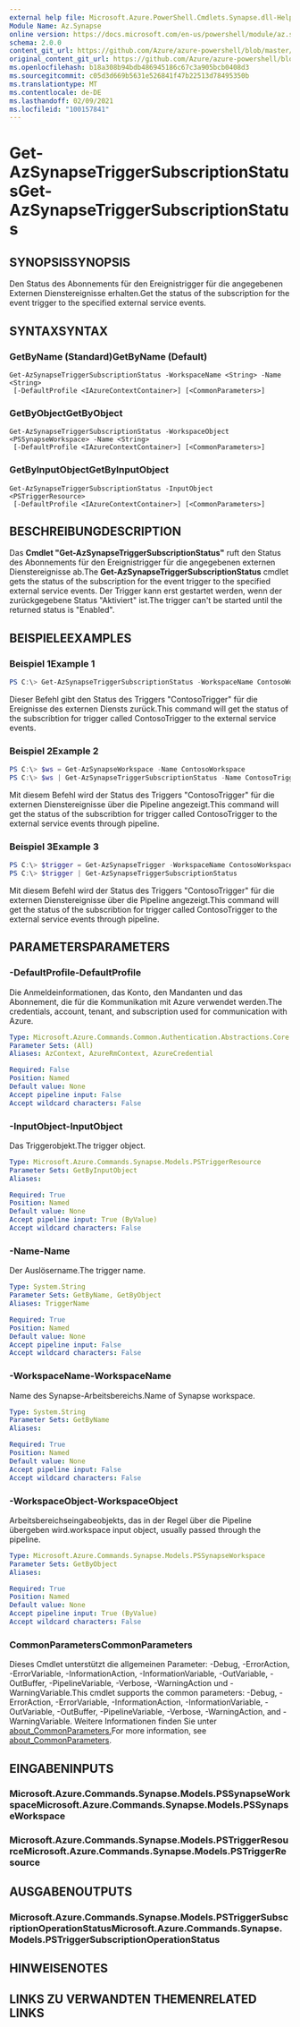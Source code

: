 ```yaml
---
external help file: Microsoft.Azure.PowerShell.Cmdlets.Synapse.dll-Help.xml
Module Name: Az.Synapse
online version: https://docs.microsoft.com/en-us/powershell/module/az.synapse/get-azsynapsetriggersubscriptionstatus
schema: 2.0.0
content_git_url: https://github.com/Azure/azure-powershell/blob/master/src/Synapse/Synapse/help/Get-AzSynapseTriggerSubscriptionStatus.md
original_content_git_url: https://github.com/Azure/azure-powershell/blob/master/src/Synapse/Synapse/help/Get-AzSynapseTriggerSubscriptionStatus.md
ms.openlocfilehash: b18a308b94bdb486945186c67c3a905bcb0408d3
ms.sourcegitcommit: c05d3d669b5631e526841f47b22513d78495350b
ms.translationtype: MT
ms.contentlocale: de-DE
ms.lasthandoff: 02/09/2021
ms.locfileid: "100157841"
---
```

# <span data-ttu-id="04bf6-101">Get-AzSynapseTriggerSubscriptionStatus</span><span class="sxs-lookup"><span data-stu-id="04bf6-101">Get-AzSynapseTriggerSubscriptionStatus</span></span>

## <span data-ttu-id="04bf6-102">SYNOPSIS</span><span class="sxs-lookup"><span data-stu-id="04bf6-102">SYNOPSIS</span></span>
<span data-ttu-id="04bf6-103">Den Status des Abonnements für den Ereignistrigger für die angegebenen Externen Dienstereignisse erhalten.</span><span class="sxs-lookup"><span data-stu-id="04bf6-103">Get the status of the subscription for the event trigger to the specified external service events.</span></span>

## <span data-ttu-id="04bf6-104">SYNTAX</span><span class="sxs-lookup"><span data-stu-id="04bf6-104">SYNTAX</span></span>

### <span data-ttu-id="04bf6-105">GetByName (Standard)</span><span class="sxs-lookup"><span data-stu-id="04bf6-105">GetByName (Default)</span></span>
```
Get-AzSynapseTriggerSubscriptionStatus -WorkspaceName <String> -Name <String>
 [-DefaultProfile <IAzureContextContainer>] [<CommonParameters>]
```

### <span data-ttu-id="04bf6-106">GetByObject</span><span class="sxs-lookup"><span data-stu-id="04bf6-106">GetByObject</span></span>
```
Get-AzSynapseTriggerSubscriptionStatus -WorkspaceObject <PSSynapseWorkspace> -Name <String>
 [-DefaultProfile <IAzureContextContainer>] [<CommonParameters>]
```

### <span data-ttu-id="04bf6-107">GetByInputObject</span><span class="sxs-lookup"><span data-stu-id="04bf6-107">GetByInputObject</span></span>
```
Get-AzSynapseTriggerSubscriptionStatus -InputObject <PSTriggerResource>
 [-DefaultProfile <IAzureContextContainer>] [<CommonParameters>]
```

## <span data-ttu-id="04bf6-108">BESCHREIBUNG</span><span class="sxs-lookup"><span data-stu-id="04bf6-108">DESCRIPTION</span></span>
<span data-ttu-id="04bf6-109">Das **Cmdlet "Get-AzSynapseTriggerSubscriptionStatus"** ruft den Status des Abonnements für den Ereignistrigger für die angegebenen externen Dienstereignisse ab.</span><span class="sxs-lookup"><span data-stu-id="04bf6-109">The **Get-AzSynapseTriggerSubscriptionStatus** cmdlet gets the status of the subscription for the event trigger to the specified external service events.</span></span> <span data-ttu-id="04bf6-110">Der Trigger kann erst gestartet werden, wenn der zurückgegebene Status "Aktiviert" ist.</span><span class="sxs-lookup"><span data-stu-id="04bf6-110">The trigger can't be started until the returned status is "Enabled".</span></span>

## <span data-ttu-id="04bf6-111">BEISPIELE</span><span class="sxs-lookup"><span data-stu-id="04bf6-111">EXAMPLES</span></span>

### <span data-ttu-id="04bf6-112">Beispiel 1</span><span class="sxs-lookup"><span data-stu-id="04bf6-112">Example 1</span></span>
```powershell
PS C:\> Get-AzSynapseTriggerSubscriptionStatus -WorkspaceName ContosoWorkspace -Name ContosoTrigger
```

<span data-ttu-id="04bf6-113">Dieser Befehl gibt den Status des Triggers "ContosoTrigger" für die Ereignisse des externen Diensts zurück.</span><span class="sxs-lookup"><span data-stu-id="04bf6-113">This command will get the status of the subscribtion for trigger called ContosoTrigger to the external service events.</span></span>

### <span data-ttu-id="04bf6-114">Beispiel 2</span><span class="sxs-lookup"><span data-stu-id="04bf6-114">Example 2</span></span>
```powershell
PS C:\> $ws = Get-AzSynapseWorkspace -Name ContosoWorkspace
PS C:\> $ws | Get-AzSynapseTriggerSubscriptionStatus -Name ContosoTrigger
```

<span data-ttu-id="04bf6-115">Mit diesem Befehl wird der Status des Triggers "ContosoTrigger" für die externen Dienstereignisse über die Pipeline angezeigt.</span><span class="sxs-lookup"><span data-stu-id="04bf6-115">This command will get the status of the subscribtion for trigger called ContosoTrigger to the external service events through pipeline.</span></span>

### <span data-ttu-id="04bf6-116">Beispiel 3</span><span class="sxs-lookup"><span data-stu-id="04bf6-116">Example 3</span></span>
```powershell
PS C:\> $trigger = Get-AzSynapseTrigger -WorkspaceName ContosoWorkspace -Name ContosoTrigger
PS C:\> $trigger | Get-AzSynapseTriggerSubscriptionStatus
```

<span data-ttu-id="04bf6-117">Mit diesem Befehl wird der Status des Triggers "ContosoTrigger" für die externen Dienstereignisse über die Pipeline angezeigt.</span><span class="sxs-lookup"><span data-stu-id="04bf6-117">This command will get the status of the subscribtion for trigger called ContosoTrigger to the external service events through pipeline.</span></span>

## <span data-ttu-id="04bf6-118">PARAMETERS</span><span class="sxs-lookup"><span data-stu-id="04bf6-118">PARAMETERS</span></span>

### <span data-ttu-id="04bf6-119">-DefaultProfile</span><span class="sxs-lookup"><span data-stu-id="04bf6-119">-DefaultProfile</span></span>
<span data-ttu-id="04bf6-120">Die Anmeldeinformationen, das Konto, den Mandanten und das Abonnement, die für die Kommunikation mit Azure verwendet werden.</span><span class="sxs-lookup"><span data-stu-id="04bf6-120">The credentials, account, tenant, and subscription used for communication with Azure.</span></span>

```yaml
Type: Microsoft.Azure.Commands.Common.Authentication.Abstractions.Core.IAzureContextContainer
Parameter Sets: (All)
Aliases: AzContext, AzureRmContext, AzureCredential

Required: False
Position: Named
Default value: None
Accept pipeline input: False
Accept wildcard characters: False
```

### <span data-ttu-id="04bf6-121">-InputObject</span><span class="sxs-lookup"><span data-stu-id="04bf6-121">-InputObject</span></span>
<span data-ttu-id="04bf6-122">Das Triggerobjekt.</span><span class="sxs-lookup"><span data-stu-id="04bf6-122">The trigger object.</span></span>

```yaml
Type: Microsoft.Azure.Commands.Synapse.Models.PSTriggerResource
Parameter Sets: GetByInputObject
Aliases:

Required: True
Position: Named
Default value: None
Accept pipeline input: True (ByValue)
Accept wildcard characters: False
```

### <span data-ttu-id="04bf6-123">-Name</span><span class="sxs-lookup"><span data-stu-id="04bf6-123">-Name</span></span>
<span data-ttu-id="04bf6-124">Der Auslösername.</span><span class="sxs-lookup"><span data-stu-id="04bf6-124">The trigger name.</span></span>

```yaml
Type: System.String
Parameter Sets: GetByName, GetByObject
Aliases: TriggerName

Required: True
Position: Named
Default value: None
Accept pipeline input: False
Accept wildcard characters: False
```

### <span data-ttu-id="04bf6-125">-WorkspaceName</span><span class="sxs-lookup"><span data-stu-id="04bf6-125">-WorkspaceName</span></span>
<span data-ttu-id="04bf6-126">Name des Synapse-Arbeitsbereichs.</span><span class="sxs-lookup"><span data-stu-id="04bf6-126">Name of Synapse workspace.</span></span>

```yaml
Type: System.String
Parameter Sets: GetByName
Aliases:

Required: True
Position: Named
Default value: None
Accept pipeline input: False
Accept wildcard characters: False
```

### <span data-ttu-id="04bf6-127">-WorkspaceObject</span><span class="sxs-lookup"><span data-stu-id="04bf6-127">-WorkspaceObject</span></span>
<span data-ttu-id="04bf6-128">Arbeitsbereichseingabeobjekts, das in der Regel über die Pipeline übergeben wird.</span><span class="sxs-lookup"><span data-stu-id="04bf6-128">workspace input object, usually passed through the pipeline.</span></span>

```yaml
Type: Microsoft.Azure.Commands.Synapse.Models.PSSynapseWorkspace
Parameter Sets: GetByObject
Aliases:

Required: True
Position: Named
Default value: None
Accept pipeline input: True (ByValue)
Accept wildcard characters: False
```

### <span data-ttu-id="04bf6-129">CommonParameters</span><span class="sxs-lookup"><span data-stu-id="04bf6-129">CommonParameters</span></span>
<span data-ttu-id="04bf6-130">Dieses Cmdlet unterstützt die allgemeinen Parameter: -Debug, -ErrorAction, -ErrorVariable, -InformationAction, -InformationVariable, -OutVariable, -OutBuffer, -PipelineVariable, -Verbose, -WarningAction und -WarningVariable.</span><span class="sxs-lookup"><span data-stu-id="04bf6-130">This cmdlet supports the common parameters: -Debug, -ErrorAction, -ErrorVariable, -InformationAction, -InformationVariable, -OutVariable, -OutBuffer, -PipelineVariable, -Verbose, -WarningAction, and -WarningVariable.</span></span> <span data-ttu-id="04bf6-131">Weitere Informationen finden Sie unter [about_CommonParameters.](http://go.microsoft.com/fwlink/?LinkID=113216)</span><span class="sxs-lookup"><span data-stu-id="04bf6-131">For more information, see [about_CommonParameters](http://go.microsoft.com/fwlink/?LinkID=113216).</span></span>

## <span data-ttu-id="04bf6-132">EINGABEN</span><span class="sxs-lookup"><span data-stu-id="04bf6-132">INPUTS</span></span>

### <span data-ttu-id="04bf6-133">Microsoft.Azure.Commands.Synapse.Models.PSSynapseWorkspace</span><span class="sxs-lookup"><span data-stu-id="04bf6-133">Microsoft.Azure.Commands.Synapse.Models.PSSynapseWorkspace</span></span>

### <span data-ttu-id="04bf6-134">Microsoft.Azure.Commands.Synapse.Models.PSTriggerResource</span><span class="sxs-lookup"><span data-stu-id="04bf6-134">Microsoft.Azure.Commands.Synapse.Models.PSTriggerResource</span></span>

## <span data-ttu-id="04bf6-135">AUSGABEN</span><span class="sxs-lookup"><span data-stu-id="04bf6-135">OUTPUTS</span></span>

### <span data-ttu-id="04bf6-136">Microsoft.Azure.Commands.Synapse.Models.PSTriggerSubscriptionOperationStatus</span><span class="sxs-lookup"><span data-stu-id="04bf6-136">Microsoft.Azure.Commands.Synapse.Models.PSTriggerSubscriptionOperationStatus</span></span>

## <span data-ttu-id="04bf6-137">HINWEISE</span><span class="sxs-lookup"><span data-stu-id="04bf6-137">NOTES</span></span>

## <span data-ttu-id="04bf6-138">LINKS ZU VERWANDTEN THEMEN</span><span class="sxs-lookup"><span data-stu-id="04bf6-138">RELATED LINKS</span></span>
